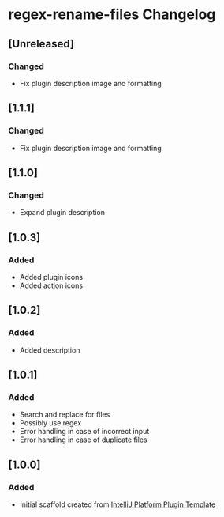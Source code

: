 <!-- Keep a Changelog guide -> https://keepachangelog.com -->

# regex-rename-files Changelog

## [Unreleased]
### Changed
- Fix plugin description image and formatting

## [1.1.1]
### Changed
- Fix plugin description image and formatting

## [1.1.0]
### Changed
- Expand plugin description

## [1.0.3]
### Added
- Added plugin icons
- Added action icons

## [1.0.2]
### Added
- Added description

## [1.0.1]
### Added
- Search and replace for files
- Possibly use regex
- Error handling in case of incorrect input
- Error handling in case of duplicate files

## [1.0.0]
### Added
- Initial scaffold created from [IntelliJ Platform Plugin Template](https://github.com/JetBrains/intellij-platform-plugin-template)
